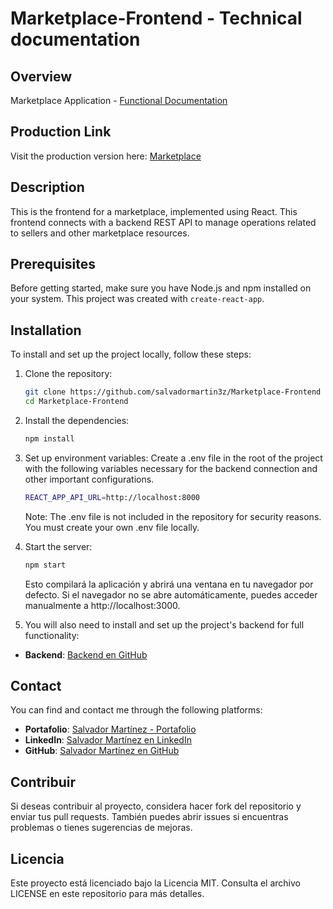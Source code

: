 # Marketplace-Frontend - Technical documentation

## Overview
Marketplace Application - [Functional Documentation](https://github.com/salvadormartin3z/Marketplace/blob/main/README.md)

## Production Link
Visit the production version here: [Marketplace](https://marketplace-salvadormartinez.netlify.app/)

## Description
This is the frontend for a marketplace, implemented using React. This frontend connects with a backend REST API to manage operations related to sellers and other marketplace resources.

## Prerequisites
Before getting started, make sure you have Node.js and npm installed on your system. This project was created with `create-react-app`.

## Installation
To install and set up the project locally, follow these steps:

1. Clone the repository:
   ```bash
   git clone https://github.com/salvadormartin3z/Marketplace-Frontend
   cd Marketplace-Frontend

2. Install the dependencies:
    ```bash
    npm install
    ```

3. Set up environment variables:
   Create a .env file in the root of the project with the following variables necessary for the backend connection and other important configurations.

    ```bash
    REACT_APP_API_URL=http://localhost:8000
    ```

   Note: The .env file is not included in the repository for security reasons. You must create your own .env file locally.

4. Start the server:
    ```bash
    npm start
    ```

    Esto compilará la aplicación y abrirá una ventana en tu navegador por defecto. Si el navegador no se abre automáticamente, puedes acceder manualmente a http://localhost:3000.

5. You will also need to install and set up the project's backend for full functionality:
- **Backend**: [Backend en GitHub](https://github.com/salvadormartin3z/Marketplace-Backend)

## Contact

You can find and contact me through the following platforms:

- **Portafolio**: [Salvador Martínez - Portafolio](https://salvadormartin3z.netlify.app/)
- **LinkedIn**: [Salvador Martínez en LinkedIn](https://www.linkedin.com/in/salvadormtz/)
- **GitHub**: [Salvador Martínez en GitHub](https://github.com/salvadormartin3z)

## Contribuir
Si deseas contribuir al proyecto, considera hacer fork del repositorio y enviar tus pull requests. También puedes abrir issues si encuentras problemas o tienes sugerencias de mejoras.

## Licencia
Este proyecto está licenciado bajo la Licencia MIT. Consulta el archivo LICENSE en este repositorio para más detalles.
